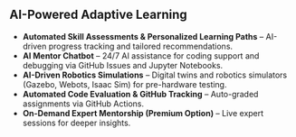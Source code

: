 ## AI-Powered Adaptive Learning  
- **Automated Skill Assessments & Personalized Learning Paths** – AI-driven progress tracking and tailored recommendations.  
- **AI Mentor Chatbot** – 24/7 AI assistance for coding support and debugging via GitHub Issues and Jupyter Notebooks.  
- **AI-Driven Robotics Simulations** – Digital twins and robotics simulators (Gazebo, Webots, Isaac Sim) for pre-hardware testing.  
- **Automated Code Evaluation & GitHub Tracking** – Auto-graded assignments via GitHub Actions.  
- **On-Demand Expert Mentorship (Premium Option)** – Live expert sessions for deeper insights.

